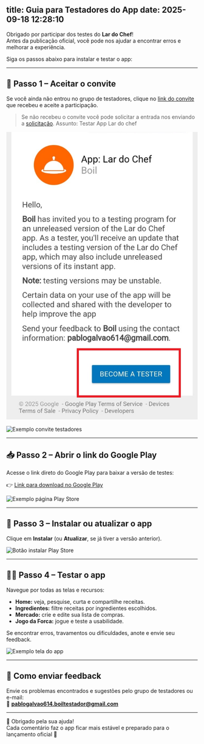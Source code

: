 title: Guia para Testadores do App
date: 2025-09-18 12:28:10
---
Obrigado por participar dos testes do **Lar do Chef**!  
Antes da publicação oficial, você pode nos ajudar a encontrar erros e melhorar a experiência.  

Siga os passos abaixo para instalar e testar o app:

---

## 📝 Passo 1 – Aceitar o convite
Se você ainda não entrou no grupo de testadores, clique no [link do convite](https://play.google.com/store/apps/details?id=com.pablo614.Boil) que recebeu e aceite a participação.  

> Se não recebeu o convite você pode solicitar a entrada nos enviando a [solicitação](mailto:pablogalvao614.boiltestador@gmail.com).
> Assunto: Testar App Lar do chef

![Exemplo convite testadores](/images/convite_boil.jpg)



![Exemplo convite testadores](https://firebasestorage.googleapis.com/v0/b/boil-fc979.firebasestorage.app/o/recipes%2Ftestadores%2Ftestador-boil-0-CORTADO.png?alt=media&token=ae14a45e-17df-4c1a-8667-956e478981f2)

---

## 📥 Passo 2 – Abrir o link do Google Play
Acesse o link direto do Google Play para baixar a versão de testes:  

👉 [Link para download no Google Play](https://play.google.com/store/apps/details?id=com.pablo614.Boil)  

![Exemplo página Play Store](https://firebasestorage.googleapis.com/v0/b/boil-fc979.firebasestorage.app/o/recipes%2Ftestadores%2Fscreen_AVISO_Boil.jpeg?alt=media&token=5b9b23bf-757c-4317-a303-c63c5a89626b)

---

## 📲 Passo 3 – Instalar ou atualizar o app
Clique em **Instalar** (ou **Atualizar**, se já tiver a versão anterior).  

![Botão instalar Play Store](https://firebasestorage.googleapis.com/v0/b/boil-fc979.firebasestorage.app/o/recipes%2Ftestadores%2Fscreen_playStore_Boil.jpeg?alt=media&token=65baf0e6-fdf7-4357-96ef-c1dcb469576b)

---

## 🧑‍💻 Passo 4 – Testar o app
Navegue por todas as telas e recursos:  

- **Home:** veja, pesquise, curta e compartilhe receitas.  
- **Ingredientes:** filtre receitas por ingredientes escolhidos.  
- **Mercado:** crie e edite sua lista de compras.  
- **Jogo da Forca:** jogue e teste a usabilidade.  

Se encontrar erros, travamentos ou dificuldades, anote e envie seu feedback.

![Exemplo tela do app](https://firebasestorage.googleapis.com/v0/b/boil-fc979.firebasestorage.app/o/recipes%2Ftestadores%2Ftestador-boil-4.jpeg?alt=media&token=e174df78-9e56-46b5-810b-08c2ce9ac4af)

---

## 📢 Como enviar feedback
Envie os problemas encontrados e sugestões pelo grupo de testadores ou e-mail:  
📧 **[pablogalvao614.boiltestador@gmail.com](mailto:pablogalvao614.boiltestador@gmail.com)**

---

🙏 Obrigado pela sua ajuda!  
Cada comentário faz o app ficar mais estável e preparado para o lançamento oficial 🚀